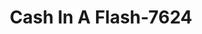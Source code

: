 ---
f_zip-code: 78130
f_state-code: TX
title: Cash In A Flash-7624
f_phone: 830-608-0527
f_city-only: New Braunfels
f_address: 373 Landa Street New Braunfels
f_location-unique-id: '7624'
slug: cash-in-a-flash-7624
updated-on: '2024-05-30T13:46:58.046Z'
created-on: '2024-05-30T13:36:59.803Z'
published-on: '2024-05-30T13:54:32.469Z'
f_city-state: cms/city/new-braunfels-tx.md
f_company: cms/company/cash-in-a-flash.md
f_state: cms/state/texas.md
layout: '[payday-loan].html'
tags: payday-loan
---